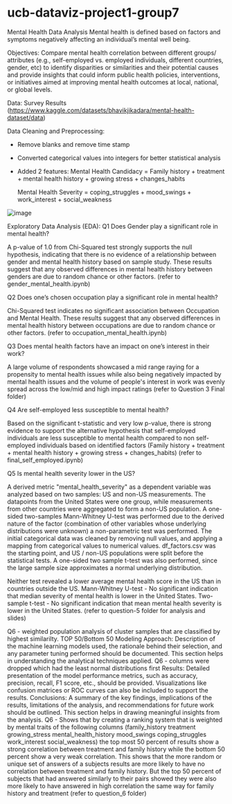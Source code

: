 # ucb-dataviz-project1-group7
Mental Health Data Analysis
Mental health is defined based on factors and symptoms negatively affecting an individual’s mental well being.

Objectives:
Compare mental health correlation between different groups/ attributes (e.g., self-employed vs. employed individuals, different countries, gender, etc) to identify disparities or similarities and their potential causes and provide insights that could inform public health policies, interventions, or initiatives aimed at improving mental health outcomes at local, national, or global levels.

Data: Survey Results (https://www.kaggle.com/datasets/bhavikjikadara/mental-health-dataset/data)

Data Cleaning and Preprocessing:
- Remove blanks and remove time stamp
- Converted categorical values into integers for better statistical analysis
- Added 2 features:
  Mental Health Candidacy = Family history + treatment + mental health history + growing stress + changes_habits

  Mental Health Severity = coping_struggles + mood_swings + work_interest + social_weakness

![image](https://github.com/nchakicherla/ucb-dataviz-project1-group7/assets/168052679/439796db-67ee-4baf-91b7-a578e6215946)

Exploratory Data Analysis (EDA): 
Q1 Does Gender play a significant role in mental health? 

  A p-value of 1.0 from Chi-Squared test strongly supports the null hypothesis, indicating that there is no evidence of a relationship between gender and mental health history based on sample study. These results suggest that any observed differences in mental health history between genders are due to random chance or other factors. (refer to gender_mental_health.ipynb)

Q2 Does one’s chosen occupation play a significant role in mental health?

  Chi-Squared test indicates no significant association between Occupation and Mental Health. These results suggest that any observed differences in mental health history between occupations are due to random chance or other factors. (refer to occupation_mental_health.ipynb)

Q3 Does mental health factors have an impact on one’s interest in their work?  

  A large volume of respondents showcased a mid range raying for a propensity to mental health issues while also being negatively impacted by mental health issues and the volume of people's interest in work was evenly spread across the low/mid and high impact ratings (refer to Question 3 Final folder) 

Q4 Are self-employed less susceptible to mental health? 

  Based on the significant t-statistic and very low p-value, there is strong evidence to support the alternative hypothesis that self-employed individuals are less susceptible to mental health compared to non self-employed individuals based on identified factors (Family history + treatment + mental health history + growing stress + changes_habits) (refer to final_self_employed.ipynb)

Q5 Is mental health severity lower in the US?

A derived metric "mental_health_severity" as a dependent variable was analyzed based on two samples: US and non-US measurements. The datapoints from the United States were one group, while measurements from other countries were aggregated to form a non-US population. A one-sided two-samples Mann-Whitney U-test was performed due to the derived nature of the factor (combination of other variables whose underlying distributions were unknown) a non-parametric test was performed. The initial categorical data was cleaned by removing null values, and applying a mapping from categorical values to numerical values. df_factors.csv was the starting point, and US / non-US populations were split before the statistical tests. A one-sided two sample t-test was also performed, since the large sample size approximates a normal underlying distribution.

Neither test revealed a lower average mental health score in the US than in countries outside the US. 
        Mann-Whitney U-test - No significant indication that median severity of mental health is lower in the United States.
        Two-sample t-test - No significant indication that mean mental health severity is lower in the United States. (refer to question-5 folder for analysis and slides)

Q6 - weighted population analysis of cluster samples that are classified by highest similarilty.  TOP 50/Bottom 50
Modeling Approach: 
  Description of the machine learning models used, the rationale behind their selection, and any parameter tuning performed should be documented. This section helps in understanding the analytical techniques applied.
Q6 - columns were dropped which had the least normal distributions first
Results: 
  Detailed presentation of the model performance metrics, such as accuracy, precision, recall, F1 score, etc., should be provided. Visualizations like confusion matrices or ROC curves can also be included to support the results.
Conclusions:
  A summary of the key findings, implications of the results, limitations of the analysis, and recommendations for future work should be outlined. This section helps in drawing meaningful insights from the analysis.
Q6 - Shows that by creating a ranking system that is weighted by mental traits of the following columns (family_history	treatment	growing_stress	mental_health_history	mood_swings	coping_struggles	work_interest	social_weakness) the top most 50 percent of results show a strong correlation between treatment and family history while the bottom 50 percent show a very weak correlation.  This shows that the more random or unique set of answers of a subjects results are more likely to have no correlation between treatment and family history. But the top 50 percent of subjects that had answered similarly to their pairs showed they were also more likely to have answered in high correlation the same way for family history and treatment (refer to question_6 folder)

